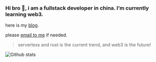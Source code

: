 ### Hi bro 👋, i am a fullstack developer in china. I’m currently learning web3.

here is my [blog](https://blog.jogiter.cn/). 

please [email to me](mailto:jogiter.g@gmail.com) if needed.

> serverless and rust is the current trend, and web3 is the future! 

![Github stats](https://github-readme-stats.vercel.app/api?username=jogiter&show_icons=true&theme=vue&hide_border=true)

<!--
**Jogiter/Jogiter** is a ✨ _special_ ✨ repository because its `README.md` (this file) appears on your GitHub profile.

Here are some ideas to get you started:

- 🔭 I’m currently working on ...
- 🌱 I’m currently learning ...
- 👯 I’m looking to collaborate on ...
- 🤔 I’m looking for help with ...
- 💬 Ask me about ...
- 📫 How to reach me: ...
- 😄 Pronouns: ...
- ⚡ Fun fact: ...
-->
